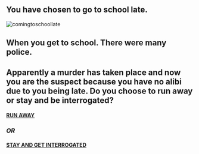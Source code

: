 ## You have chosen to go to school late.
![comingtoschoollate](https://www.memesmonkey.com/images/memesmonkey/ed/ed909d17c391c50c97c6d7b3a8717c3f.jpeg)

## When you get to school. There were many police.
## Apparently a murder has taken place and now you are the suspect because you have no alibi due to you being late. Do you choose to run away or stay and be interrogated?

#### [RUN AWAY](runaway.md)

### _OR_

#### [STAY AND GET INTERROGATED](sagi.md)
